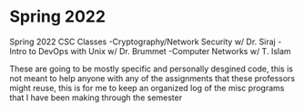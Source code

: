 # Spring 2022

Spring 2022 CSC Classes
-Cryptography/Network Security w/ Dr. Siraj
-Intro to DevOps with Unix w/ Dr. Brummet
-Computer Networks w/ T. Islam

These are going to be mostly specific and personally desgined code, this is not meant to help anyone with any of the assignments that these professors might reuse, this is for me to keep an organized log of the misc programs that I have been making through the semester
